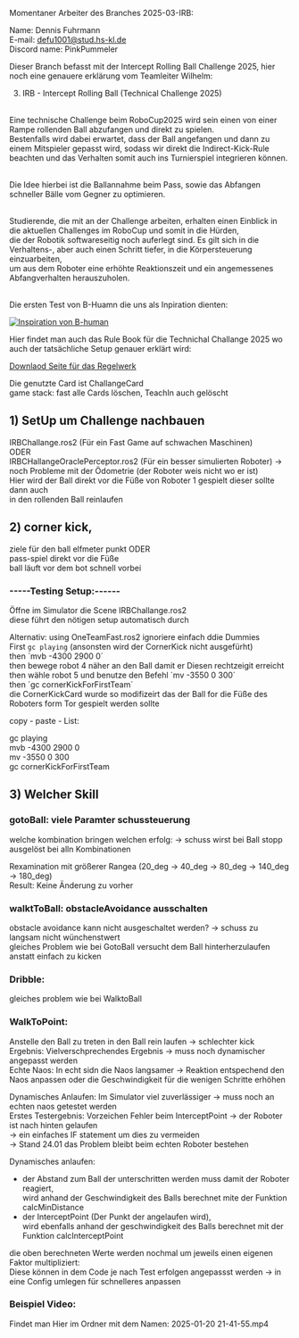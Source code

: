 

Momentaner Arbeiter des Branches 2025-03-IRB:

Name: 		Dennis Fuhrmann </br>
E-mail:		defu1001@stud.hs-kl.de </br>
Discord name:	PinkPummeler </br>

Dieser Branch befasst mit der Intercept Rolling Ball Challenge 2025, hier noch eine genauere erklärung vom Teamleiter Wilhelm:

3. IRB - Intercept Rolling Ball (Technical Challenge 2025) </br></br>

Eine technische Challenge beim RoboCup2025 wird sein einen von einer Rampe rollenden Ball abzufangen und direkt zu spielen.</br> 
Bestenfalls wird dabei erwartet, dass der Ball angefangen und dann zu einem Mitspieler gepasst wird, sodass wir direkt die Indirect-Kick-Rule beachten und das Verhalten somit auch ins Turnierspiel integrieren können.</br></br>

Die Idee hierbei ist die Ballannahme beim Pass, sowie das Abfangen schneller Bälle vom Gegner zu optimieren.</br></br>

Studierende, die mit an der Challenge arbeiten, erhalten einen Einblick in die aktuellen Challenges im RoboCup und somit in die Hürden,</br>
 die der Robotik softwareseitig noch auferlegt sind. Es gilt sich in die Verhaltens-, aber auch einen Schritt tiefer, in die Körpersteuerung einzuarbeiten,</br>
 um aus dem Roboter eine erhöhte Reaktionszeit und ein angemessenes Abfangverhalten herauszuholen.</br></br>

Die ersten Test von B-Huamn die uns als Inpiration dienten:</br>

[![Inspiration von B-human](https://img.youtube.com/vi/ufiUQ-02DWk/0.jpg)](https://www.youtube.com/watch?v=ufiUQ-02DWk)


Hier findet man auch das Rule Book für die Technichal Challange 2025 wo auch der tatsächliche Setup genauer erklärt wird:

[Downlaod Seite für das Regelwerk](https://spl.robocup.org/downloads/)
 

Die genutzte Card ist ChallangeCard </br>
game stack: fast alle Cards löschen, TeachIn auch gelöscht </br>

## 1) SetUp um  Challenge nachbauen
IRBChallange.ros2 (Für ein Fast Game auf schwachen Maschinen) </br>
ODER </br>
IRBCHallangeOraclePerceptor.ros2 (Für ein besser simulierten Roboter) -> noch Probleme mit der Ödometrie (der Roboter weis nicht wo er ist) </br>
Hier wird der Ball direkt vor die Füße von Roboter 1 gespielt dieser sollte dann auch </br>
in den rollenden Ball reinlaufen </br>

## 2) corner kick, 
ziele für den ball elfmeter punkt ODER </br>
pass-spiel direkt vor die Füße </br>
ball läuft vor dem bot schnell vorbei </br>


### -----Testing Setup:------

Öffne im Simulator die Scene IRBChallange.ros2 </br>
diese führt den nötigen setup automatisch durch </br>

Alternativ:
using OneTeamFast.ros2 ignoriere einfach ddie Dummies </br>
First `gc playing` (ansonsten wird der CornerKick nicht ausgefürht) </br>
then ´mvb -4300 2900 0´ </br>
then bewege robot 4 näher an den Ball damit er Diesen rechtzeigit erreicht </br>
then wähle robot 5 und benutze den Befehl ´mv -3550 0 300´ </br>
then ´gc cornerKickForFirstTeam´ </br>
die CornerKickCard wurde so modifizeirt das der Ball for die Füße des Roboters form Tor gespielt werden sollte</br>

copy - paste - List:

gc playing </br>
mvb -4300 2900 0 </br>
mv -3550 0 300 </br>
gc cornerKickForFirstTeam </br>

## 3) Welcher Skill

### gotoBall: viele Paramter schussteuerung
welche kombination bringen welchen erfolg: -> schuss wirst bei Ball stopp ausgelöst bei alln Kombinationen

Rexamination mit größerer Rangea (20_deg -> 40_deg -> 80_deg -> 140_deg -> 180_deg) </br>
Result: Keine Änderung zu vorher

### walktToBall: obstacleAvoidance ausschalten
obstacle avoidance kann nicht ausgeschaltet werden? -> schuss zu langsam nicht wünchenstwert </br> 
gleiches Problem wie bei GotoBall versucht dem Ball hinterherzulaufen anstatt einfach zu kicken </br>

### Dribble:
gleiches problem wie bei WalktoBall </br>

### WalkToPoint:
Anstelle den Ball zu treten in den Ball rein laufen -> schlechter kick </br>
Ergebnis: Vielverschprechendes Ergebnis -> muss noch dynamischer angepasst werden </br>
Echte Naos: In echt sidn die Naos langsamer -> Reaktion entspechend den Naos anpassen oder die Geschwindigkeit für die wenigen Schritte erhöhen </br>

Dynamisches Anlaufen: Im Simulator viel zuverlässiger -> muss noch an echten naos getestet werden </br>
Erstes Testergebnis: Vorzeichen Fehler beim InterceptPoint -> der Roboter ist nach hinten gelaufen </br>
-> ein einfaches IF statement um dies zu vermeiden </br>
-> Stand 24.01 das Problem bleibt beim echten Roboter bestehen </br>

Dynamisches anlaufen:
 - der Abstand zum Ball der unterschritten werden muss damit der Roboter reagiert, </br>
 wird anhand der Geschwindigkeit des Balls berechnet mite der Funktion calcMinDistance
 - der InterceptPoint (Der Punkt der angelaufen wird), </br>
 wird ebenfalls anhand der geschwindigkeit des Balls berechnet mit der Funktion calcInterceptPoint

die oben berechneten Werte werden nochmal um jeweils einen eigenen Faktor multipliziert: </br>
Diese können in dem Code je nach Test erfolgen angepassst werden -> in eine Config umlegen für schnelleres anpassen

### Beispiel Video:

Findet man Hier im Ordner mit dem Namen: 2025-01-20 21-41-55.mp4



